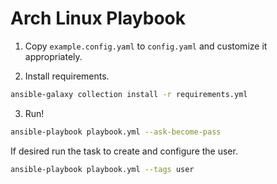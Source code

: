 # Arch Linux Playbook

1. Copy `example.config.yaml` to `config.yaml` and customize it appropriately.

2. Install requirements.
```sh
ansible-galaxy collection install -r requirements.yml
```

3. Run!
```sh
ansible-playbook playbook.yml --ask-become-pass
```

If desired run the task to create and configure the user.
```sh
ansible-playbook playbook.yml --tags user
```
